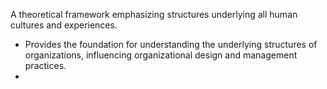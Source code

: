 A theoretical framework emphasizing structures underlying all human cultures and experiences.

- Provides the foundation for understanding the underlying structures of organizations, influencing organizational design and management practices.
- 